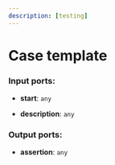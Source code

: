 ```yaml
---
description: [testing]
---
```


# Case template

### Input ports:

* __start__: ` any `


* __description__: ` any `

### Output ports:

* __assertion__: ` any `

